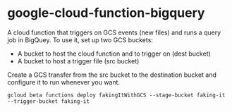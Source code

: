 # google-cloud-function-bigquery
A cloud function that triggers on GCS events (new files) and runs a query job in BigQuey. To use it, set up two GCS buckets:

* A bucket to host the cloud function and to trigger on (dest bucket)
* A bucket to host a trigger file (src bucket)

Create a GCS transfer from the src bucket to the destination bucket and configure it to run whenever you want.

`gcloud beta functions deploy fakingItWithGCS --stage-bucket faking-it --trigger-bucket faking-it`
